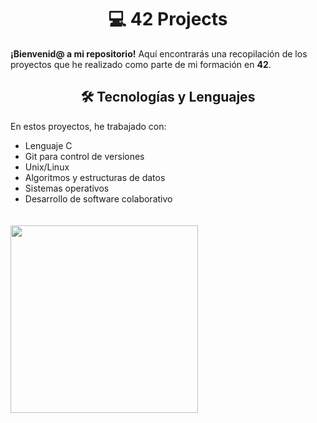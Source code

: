 <h1 align="center">💻 42 Projects</h1>
<p><strong>¡Bienvenid@ a mi repositorio!</strong> Aquí encontrarás una recopilación de los proyectos que he realizado como parte de mi formación en <strong>42</strong>.</p>

<h2 align="center">🛠️ Tecnologías y Lenguajes</h2>
<p>En estos proyectos, he trabajado con:</p>

- Lenguaje C
- Git para control de versiones
- Unix/Linux
- Algoritmos y estructuras de datos
- Sistemas operativos
- Desarrollo de software colaborativo

<img src="https://media.licdn.com/dms/image/D4D12AQH87JCWFrJa0w/article-cover_image-shrink_600_2000/0/1663149034083?e=2147483647&v=beta&t=WTDV1QJflRlzNIOafKgUuYaQANdUDvRobPYfe2Wd4bI" style="margin-top: 20px; width: 300px; height: auto;">


